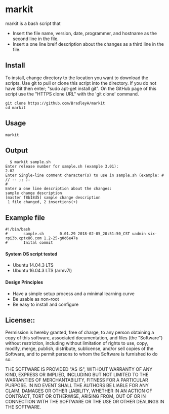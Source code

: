 # markit

markit is a bash script that
 * Insert the file name, version, date, programmer, and hostname as the second line in the file.
 * Insert a one line breif description about the changes as a third line in the file.

## Install

To install, change directory to the location you want to download the scripts. Use git to pull or clone this script into the directory. If you do not have Git then enter; "sudo apt-get install git". On the GitHub page of this script use the "HTTPS clone URL" with the 'git clone' command.

    git clone https://github.com/BradleyA/markit
    cd markit

## Usage
    markit 

## Output
      $ markit sample.sh
    Enter release number for sample.sh (example 3.01):
    2.02
    Enter Single-line comment character(s) to use in sample.sh (example: # // -- ;; ):
    #	
    Enter a one line description about the changes:
    sample change description
    [master f8b18d5] sample change description
     1 file changed, 2 insertions(+)

## Example file
    #!/bin/bash
    #       sample.sh       0.01.29 2018-02-05_20:51:50_CST uadmin six-rpi3b.cptx86.com 1.2-25-g0d6e47a
    #       Inital commit

#### System OS script tested
 * Ubuntu 14.04.3 LTS
 * Ubuntu 16.04.3 LTS (armv7l)

#### Design Principles
 * Have a simple setup process and a minimal learning curve
 * Be usable as non-root
 * Be easy to install and configure

## License::

Permission is hereby granted, free of charge, to any person obtaining a copy of this software, associated documentation, and files (the "Software") without restriction, including without limitation of rights to use, copy, modify, merge, publish, distribute, sublicense, and/or sell copies of the Software, and to permit persons to whom the Software is furnished to do so.

THE SOFTWARE IS PROVIDED "AS IS", WITHOUT WARRANTY OF ANY KIND, EXPRESS OR IMPLIED, INCLUDING BUT NOT LIMITED TO THE WARRANTIES OF MERCHANTABILITY, FITNESS FOR A PARTICULAR PURPOSE. IN NO EVENT SHALL THE AUTHORS BE LIABLE FOR ANY CLAIM, DAMAGES OR OTHER LIABILITY, WHETHER IN AN ACTION OF CONTRACT, TORT OR OTHERWISE, ARISING FROM, OUT OF OR IN CONNECTION WITH THE SOFTWARE OR THE USE OR OTHER DEALINGS IN THE SOFTWARE.
